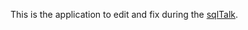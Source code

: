 This is the application to edit and fix during the 
[sqlTalk](https://github.com/Rorosha/sqlTalk.git).